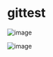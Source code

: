# gittest
![image](https://github.com/akash97715/gittest/assets/34799343/bb7fa970-0832-48d4-8004-010063b776c4)


![image](https://github.com/akash97715/gittest/assets/34799343/6e160ee7-4728-4861-b6f0-5a464382ea51)
